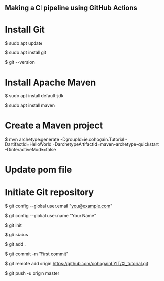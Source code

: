 ## Making a CI pipeline using GitHub Actions

# Install Git

$ sudo apt update

$ sudo apt install git

$ git --version

# Install Apache Maven

$ sudo apt install default-jdk

$ sudo apt install maven

# Create a Maven project

$ mvn archetype:generate -DgroupId=ie.cohogain.Tutorial -DartifactId=HelloWorld -DarchetypeArtifactId=maven-archetype-quickstart -DinteractiveMode=false

# Update pom file


# Initiate Git repository

$ git config --global user.email "you@example.com"

$ git config --global user.name "Your Name"

$ git init

$ git status

$ git add .

$ git commit -m "First commit"

$ git remote add origin https://github.com/cohogainLYIT/CI_tutorial.git

$ git push -u origin master

